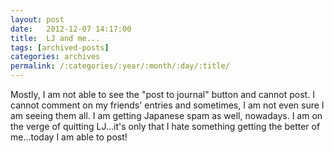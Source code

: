 ```yaml
---
layout: post
date:	2012-12-07 14:17:00
title:  LJ and me...
tags: [archived-posts]
categories: archives
permalink: /:categories/:year/:month/:day/:title/
---
```

Mostly, I am not able to see the "post to journal" button and cannot post. I cannot comment on my friends' entries and sometimes, I am not even sure I am seeing them all.  I am getting Japanese spam as well, nowadays. I am on the verge of quitting LJ...it's only that I hate something getting the better of me...today I am able to post!
